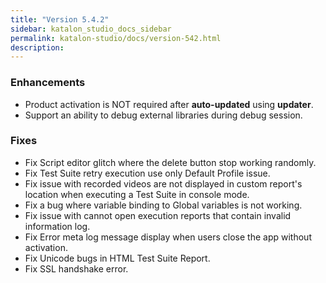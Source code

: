 ```yaml
---
title: "Version 5.4.2" 
sidebar: katalon_studio_docs_sidebar
permalink: katalon-studio/docs/version-542.html 
description: 
---
```

### Enhancements

*   Product activation is NOT required after **auto-updated** using **updater**.
*   Support an ability to debug external libraries during debug session.

### Fixes

*   Fix Script editor glitch where the delete button stop working randomly.
*   Fix Test Suite retry execution use only Default Profile issue.
*   Fix issue with recorded videos are not displayed in custom report's location when executing a Test Suite in console mode.
*   Fix a bug where variable binding to Global variables is not working.
*   Fix issue with cannot open execution reports that contain invalid information log.
*   Fix Error meta log message display when users close the app without activation.
*   Fix Unicode bugs in HTML Test Suite Report.
*   Fix SSL handshake error.